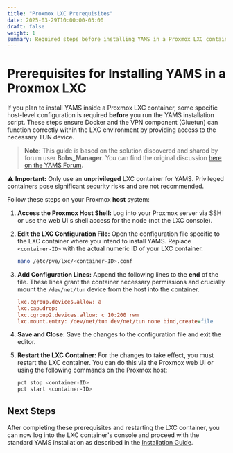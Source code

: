 ```yaml
---
title: "Proxmox LXC Prerequisites"
date: 2025-03-29T10:00:00-03:00 
draft: false
weight: 1
summary: Required steps before installing YAMS in a Proxmox LXC container.
---
```


# Prerequisites for Installing YAMS in a Proxmox LXC

If you plan to install YAMS inside a Proxmox LXC container, some specific host-level configuration is required **before** you run the YAMS installation script. These steps ensure Docker and the VPN component (Gluetun) can function correctly within the LXC environment by providing access to the necessary TUN device.

> **Note:** This guide is based on the solution discovered and shared by forum user **Bobs_Manager**. You can find the original discussion [here on the YAMS Forum](https://forum.yams.media/viewtopic.php?t=212).

⚠️ **Important:** Only use an **unprivileged** LXC container for YAMS. Privileged containers pose significant security risks and are not recommended.

Follow these steps on your Proxmox **host** system:

1.  **Access the Proxmox Host Shell:** Log into your Proxmox server via SSH or use the web UI's shell access for the node (not the LXC console).

2.  **Edit the LXC Configuration File:** Open the configuration file specific to the LXC container where you intend to install YAMS. Replace `<container-ID>` with the actual numeric ID of your LXC container.
    ```bash
    nano /etc/pve/lxc/<container-ID>.conf
    ```

3.  **Add Configuration Lines:** Append the following lines to the **end** of the file. These lines grant the container necessary permissions and crucially mount the `/dev/net/tun` device from the host into the container.
    ```ini
    lxc.cgroup.devices.allow: a
    lxc.cap.drop:
    lxc.cgroup2.devices.allow: c 10:200 rwm
    lxc.mount.entry: /dev/net/tun dev/net/tun none bind,create=file
    ```

4.  **Save and Close:** Save the changes to the configuration file and exit the editor.

5.  **Restart the LXC Container:** For the changes to take effect, you must restart the LXC container. You can do this via the Proxmox web UI or using the following commands on the Proxmox host:
    ```bash
    pct stop <container-ID>
    pct start <container-ID>
    ```

## Next Steps

After completing these prerequisites and restarting the LXC container, you can now log into the LXC container's console and proceed with the standard YAMS installation as described in the [Installation Guide](/install/steps/).
